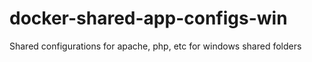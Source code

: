 # docker-shared-app-configs-win
Shared configurations for apache, php, etc for windows shared folders

